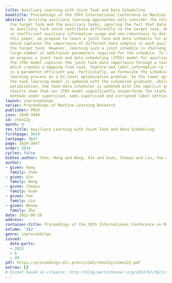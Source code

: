 ```yaml
---
title: Auxiliary Learning with Joint Task and Data Scheduling
booktitle: Proceedings of the 39th International Conference on Machine Learning
abstract: Existing auxiliary learning approaches only consider the relationships between
  the target task and the auxiliary tasks, ignoring the fact that data samples within
  an auxiliary task could contribute differently to the target task, which results
  in inefficient auxiliary information usage and non-robustness to data noise. In
  this paper, we propose to learn a joint task and data schedule for auxiliary learning,
  which captures the importance of different data samples in each auxiliary task to
  the target task. However, learning such a joint schedule is challenging due to the
  large number of additional parameters required for the schedule. To tackle the challenge,
  we propose a joint task and data scheduling (JTDS) model for auxiliary learning.
  The JTDS model captures the joint task-data importance through a task-data scheduler,
  which creates a mapping from task, feature and label information to the schedule
  in a parameter-efficient way. Particularly, we formulate the scheduler and the task
  learning process as a bi-level optimization problem. In the lower optimization,
  the task learning model is updated with the scheduled gradient, while in the upper
  optimization, the task-data scheduler is updated with the implicit gradient. Experimental
  results show that our JTDS model significantly outperforms the state-of-the-art
  methods under supervised, semi-supervised and corrupted label settings.
layout: inproceedings
series: Proceedings of Machine Learning Research
publisher: PMLR
issn: 2640-3498
id: chen22y
month: 0
tex_title: Auxiliary Learning with Joint Task and Data Scheduling
firstpage: 3634
lastpage: 3647
page: 3634-3647
order: 3634
cycles: false
bibtex_author: Chen, Hong and Wang, Xin and Guan, Chaoyu and Liu, Yue and Zhu, Wenwu
author:
- given: Hong
  family: Chen
- given: Xin
  family: Wang
- given: Chaoyu
  family: Guan
- given: Yue
  family: Liu
- given: Wenwu
  family: Zhu
date: 2022-06-28
address:
container-title: Proceedings of the 39th International Conference on Machine Learning
volume: '162'
genre: inproceedings
issued:
  date-parts:
  - 2022
  - 6
  - 28
pdf: https://proceedings.mlr.press/v162/chen22y/chen22y.pdf
extras: []
# Format based on citeproc: http://blog.martinfenner.org/2013/07/30/citeproc-yaml-for-bibliographies/
---
```

